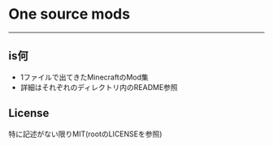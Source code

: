 # One source mods

---

## is何

* 1ファイルで出てきたMinecraftのMod集
* 詳細はそれぞれのディレクトリ内のREADME参照

## License

特に記述がない限りMIT(rootのLICENSEを参照)
